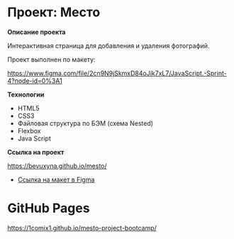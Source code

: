 # Проект: Место

**Описание проекта**

Интерактивная страница для добавления и удаления фотографий.

Проект выполнен по макету:

https://www.figma.com/file/2cn9N9jSkmxD84oJik7xL7/JavaScript.-Sprint-4?node-id=0%3A1

**Технологии**

- HTML5
- CSS3
- Файловая структура по БЭМ (схема Nested)
- Flexbox
- Java Script

**Ссылка на проект**

https://bevuxyna.github.io/mesto/

* [Ссылка на макет в Figma](https://www.figma.com/file/2cn9N9jSkmxD84oJik7xL7/JavaScript.-Sprint-4?node-id=0%3A1)

# GitHub Pages
https://1comix1.github.io/mesto-project-bootcamp/
